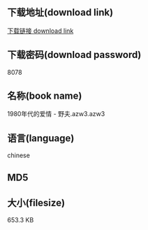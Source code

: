 ## 下载地址(download link)
[下载链接 download link](https://voluble-croquembouche-d321dc.netlify.app/?s=1980%E5%B9%B4%E4%BB%A3%E7%9A%84%E7%88%B1%E6%83%85+-+%E9%87%8E%E5%A4%AB.azw3)

## 下载密码(download password)
8078

## 名称(book name)
1980年代的爱情 - 野夫.azw3.azw3

## 语言(language)
chinese

## MD5


## 大小(filesize)
653.3 KB
